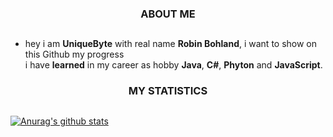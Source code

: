 ###  <p align="center">ABOUT ME</p>
##
 * hey i am **UniqueByte** with real name **Robin Bohland**,
i want to show on this Github my progress<br> i have **learned** in my career as hobby **Java**, **C#**, **Phyton** and **JavaScript**.</p>


### <p align="center">MY STATISTICS</p>
##
   [![Anurag's github stats](https://github-readme-stats.vercel.app/api?username=uniquebyte&show_icons=true&theme=dracula&hide_title=true&count_private=true&include_all_commits=true)](https://github.com/anuraghazra/github-readme-stats)
